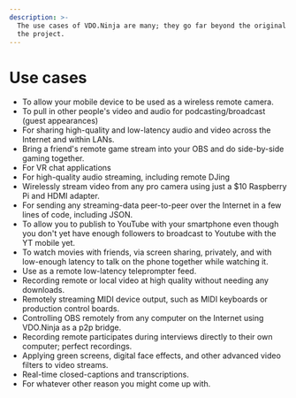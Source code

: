 ```yaml
---
description: >-
  The use cases of VDO.Ninja are many; they go far beyond the original scope of
  the project.
---
```


# Use cases

* To allow your mobile device to be used as a wireless remote camera.
* To pull in other people's video and audio for podcasting/broadcast (guest appearances)
* For sharing high-quality and low-latency audio and video across the Internet and within LANs.
* Bring a friend's remote game stream into your OBS and do side-by-side gaming together.
* For VR chat applications
* For high-quality audio streaming, including remote DJing
* Wirelessly stream video from any pro camera using just a $10 Raspberry Pi and HDMI adapter.
* For sending any streaming-data peer-to-peer over the Internet in a few lines of code, including JSON.
* To allow you to publish to YouTube with your smartphone even though you don't yet have enough followers to broadcast to Youtube with the YT mobile yet.
* To watch movies with friends, via screen sharing, privately, and with low-enough latency to talk on the phone together while watching it.
* Use as a remote low-latency teleprompter feed.
* Recording remote or local video at high quality without needing any downloads.
* Remotely streaming MIDI device output, such as MIDI keyboards or production control boards.
* Controlling OBS remotely from any computer on the Internet using VDO.Ninja as a p2p bridge.
* Recording remote participates during interviews directly to their own computer; perfect recordings.
* Applying green screens, digital face effects, and other advanced video filters to video streams.
* Real-time closed-captions and transcriptions.
* For whatever other reason you might come up with.
